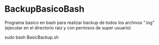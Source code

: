 # BackupBasicoBash
Programa basico en bash para realizar backup de todos los archivos ".log" (ejecutar en el directorio raiz y con permisos de super usuario)

sudo bash BasicBackup.sh


